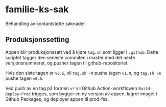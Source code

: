 # familie-ks-sak
Behandling av kontantstøtte søknader

## Produksjonssetting
Appen blir produksjonssatt ved å kjøre `tag.sh` som ligger i `.github`. Dette scriptet tagger den seneste commiten i master med det neste versjonsnummeret, og pusher tagen til github-repositoriet.

Hvis den siste tagen er `v0.5`, vil `tag.sh -M` pushe tagen `v1.0`, og `tag.sh -m` pushe tagen `v0.6`.

Ved push av en tag på formen `v*` vil Github Action-workflowen `Build-Deploy-Prod` trigges, som bygger en ny versjon av appen, lagrer imaget i Github Packages, og deployer appen til prod-fss.

